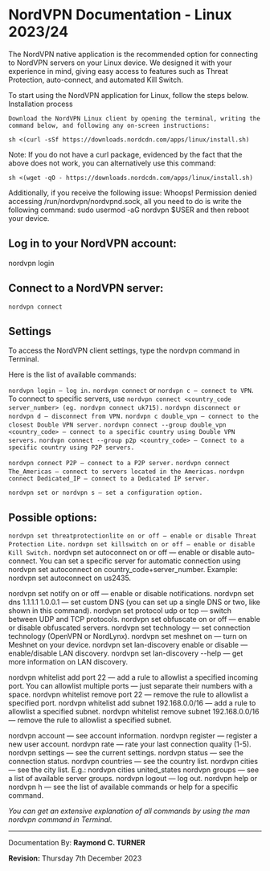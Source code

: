 # NordVPN Documentation - Linux 2023/24

The NordVPN native application is the recommended option for connecting to NordVPN servers on your Linux device. We designed it with your experience in mind, giving easy access to features such as Threat Protection, auto-connect, and automated Kill Switch.

To start using the NordVPN application for Linux, follow the steps below. 
Installation process

    Download the NordVPN Linux client by opening the terminal, writing the command below, and following any on-screen instructions:

`sh <(curl -sSf https://downloads.nordcdn.com/apps/linux/install.sh)`
 

Note: If you do not have a curl package, evidenced by the fact that the above does not work, you can alternatively use this command:

`sh <(wget -qO - https://downloads.nordcdn.com/apps/linux/install.sh)`

Additionally, if you receive the following issue: Whoops! Permission denied accessing /run/nordvpn/nordvpnd.sock, all you need to do is write the following command: sudo usermod -aG nordvpn $USER and then reboot your device.


## Log in to your NordVPN account:

nordvpn login

## Connect to a NordVPN server:

`nordvpn connect`

## Settings

To access the NordVPN client settings, type the nordvpn command in Terminal.

Here is the list of available commands:

`nordvpn login — log in.`
`nordvpn connect` or `nordvpn c — connect to VPN`. To connect to specific servers, use `nordvpn connect <country_code` `server_number> (eg. nordvpn connect uk715).`
`nordvpn disconnect or nordvpn d — disconnect from VPN.`
`nordvpn c double_vpn — connect to the closest Double VPN server.`
`nordvpn connect --group double_vpn <country_code> — connect to a specific country using Double VPN servers.`
`nordvpn connect --group p2p <country_code> — Connect to a specific country using P2P servers.`

`nordvpn connect P2P — connect to a P2P server.`
`nordvpn connect The_Americas — connect to servers located in the Americas.`
`nordvpn connect Dedicated_IP — connect to a Dedicated IP server.`

`nordvpn set or nordvpn s — set a configuration option.`

## Possible options:

`nordvpn set threatprotectionlite on or off — enable or disable Threat Protection Lite.`
`nordvpn set killswitch on or off — enable or disable Kill Switch.`
nordvpn set autoconnect on or off — enable or disable auto-connect. You can set a specific server for automatic connection using nordvpn set autoconnect on country_code+server_number. Example: nordvpn set autoconnect on us2435.

nordvpn set notify on or off — enable or disable notifications.
nordvpn set dns 1.1.1.1 1.0.0.1 — set custom DNS (you can set up a single DNS or two, like shown in this command).
nordvpn set protocol udp or tcp — switch between UDP and TCP protocols.
nordvpn set obfuscate on or off — enable or disable obfuscated servers.
nordvpn set technology — set connection technology (OpenVPN or NordLynx).
nordvpn set meshnet on — turn on Meshnet on your device.
nordvpn set lan-discovery enable or disable — enable/disable LAN discovery.
nordvpn set lan-discovery --help — get more information on LAN discovery.

nordvpn whitelist add port 22 — add a rule to allowlist a specified incoming port. You can allowlist multiple ports — just separate their numbers with a space.
nordvpn whitelist remove port 22 — remove the rule to allowlist a specified port.
nordvpn whitelist add subnet 192.168.0.0/16 — add a rule to allowlist a specified subnet.
nordvpn whitelist remove subnet 192.168.0.0/16 — remove the rule to allowlist a specified subnet.

nordvpn account — see account information.
nordvpn register — register a new user account.
nordvpn rate — rate your last connection quality (1-5).
nordvpn settings — see the current settings.
nordvpn status — see the connection status.
nordvpn countries — see the country list.
nordvpn cities — see the city list. E.g.: nordvpn cities united_states
nordvpn groups — see a list of available server groups.
nordvpn logout — log out.
nordvpn help or nordvpn h — see the list of available commands or help for a specific command.

*You can get an extensive explanation of all commands by using the man nordvpn command in Terminal.*

---

Documentation By: **Raymond C. TURNER**

**Revision:** Thursday 7th December 2023